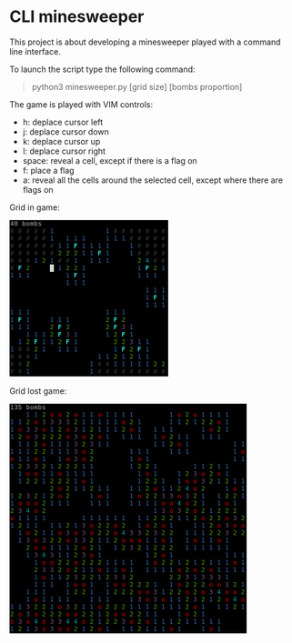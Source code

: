 # CLI minesweeper

This project is about developing a minesweeper played with a command line interface.

To launch the script type the following command:
> python3 minesweeper.py [grid size] [bombs proportion]

The game is played with VIM controls:
* h: deplace cursor left
* j: deplace cursor down
* k: deplace cursor up
* l: deplace cursor right
* space: reveal a cell, except if there is a flag on
* f: place a flag
* a: reveal all the cells around the selected cell, except where there are flags on

Grid in game:

![grid 20 by 20](20_20.png "Grid 20 by 20")

Grid lost game:

![grid 30 by 30](30_30.png "Grid 30 by 30")
